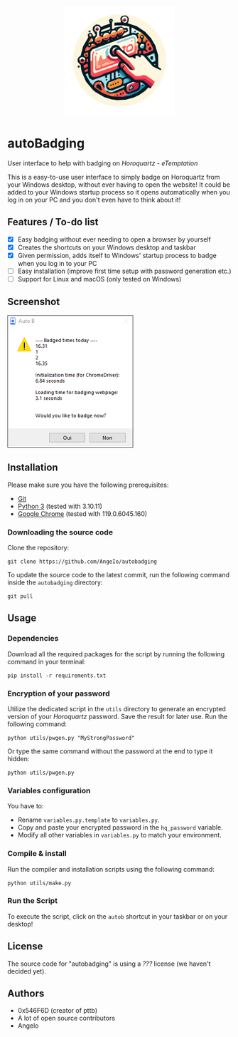 <p align="center">
  <img width="250" alt="autobadging logo" src="assets/logo.png">
</p>

# autoBadging

User interface to help with badging on *Horoquartz - eTemptation*

This is a easy-to-use user interface to simply badge on Horoquartz from your Windows desktop, without ever having to open the website! It could be added to your Windows startup process so it opens automatically when you log in on your PC and you don't even have to think about it!

## Features / To-do list
- [x] Easy badging without ever needing to open a browser by yourself
- [x] Creates the shortcuts on your Windows desktop and taskbar
- [x] Given permission, adds itself to Windows' startup process to badge when you log in to your PC
- [ ] Easy installation (improve first time setup with password generation etc.)
- [ ] Support for Linux and macOS (only tested on Windows)

## Screenshot

<img src="assets/screenshot.png">

## Installation

Please make sure you have the following prerequisites:

- [Git](https://git-scm.com/downloads)
- [Python 3](https://www.python.org/downloads/) (tested with 3.10.11)
- [Google Chrome](https://www.google.com/chrome/) (tested with 119.0.6045.160)

### Downloading the source code

Clone the repository:

```shell
git clone https://github.com/AngeIo/autobadging
```

To update the source code to the latest commit, run the following command inside the `autobadging` directory:

```shell
git pull
```

## Usage

### Dependencies
Download all the required packages for the script by running the following command in your terminal:

```shell
pip install -r requirements.txt
```

### Encryption of your password
Utilize the dedicated script in the `utils` directory to generate an encrypted version of your *Horoquartz* password. Save the result for later use. Run the following command:

```shell
python utils/pwgen.py "MyStrongPassword"
```

Or type the same command without the password at the end to type it hidden:

```shell
python utils/pwgen.py
```

### Variables configuration
You have to:

- Rename `variables.py.template` to `variables.py`.
- Copy and paste your encrypted password in the `hq_password` variable.
- Modify all other variables in `variables.py` to match your environment.

### Compile & install
Run the compiler and installation scripts using the following command:

```shell
python utils/make.py
```

### Run the Script
To execute the script, click on the `autob` shortcut in your taskbar or on your desktop!

## License
The source code for "autobadging" is using a *???* license (we haven't decided yet).

## Authors
* 0x546F6D (creator of pttb)
* A lot of open source contributors
* Angelo

